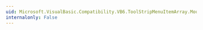 ```yaml
---
uid: Microsoft.VisualBasic.Compatibility.VB6.ToolStripMenuItemArray.MouseHover
internalonly: False
---
```

